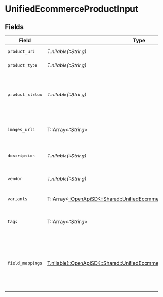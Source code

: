 # UnifiedEcommerceProductInput


## Fields

| Field                                                                                                                                          | Type                                                                                                                                           | Required                                                                                                                                       | Description                                                                                                                                    |
| ---------------------------------------------------------------------------------------------------------------------------------------------- | ---------------------------------------------------------------------------------------------------------------------------------------------- | ---------------------------------------------------------------------------------------------------------------------------------------------- | ---------------------------------------------------------------------------------------------------------------------------------------------- |
| `product_url`                                                                                                                                  | *T.nilable(::String)*                                                                                                                          | :heavy_minus_sign:                                                                                                                             | The URL of the product                                                                                                                         |
| `product_type`                                                                                                                                 | *T.nilable(::String)*                                                                                                                          | :heavy_minus_sign:                                                                                                                             | The type of the product                                                                                                                        |
| `product_status`                                                                                                                               | *T.nilable(::String)*                                                                                                                          | :heavy_minus_sign:                                                                                                                             | The status of the product. Either ACTIVE, DRAFT OR ARCHIVED.                                                                                   |
| `images_urls`                                                                                                                                  | T::Array<*::String*>                                                                                                                           | :heavy_minus_sign:                                                                                                                             | The URLs of the product images                                                                                                                 |
| `description`                                                                                                                                  | *T.nilable(::String)*                                                                                                                          | :heavy_minus_sign:                                                                                                                             | The description of the product                                                                                                                 |
| `vendor`                                                                                                                                       | *T.nilable(::String)*                                                                                                                          | :heavy_minus_sign:                                                                                                                             | The vendor of the product                                                                                                                      |
| `variants`                                                                                                                                     | T::Array<[::OpenApiSDK::Shared::UnifiedEcommerceProductInputVariants](../../models/shared/unifiedecommerceproductinputvariants.md)>            | :heavy_minus_sign:                                                                                                                             | The variants of the product                                                                                                                    |
| `tags`                                                                                                                                         | T::Array<*::String*>                                                                                                                           | :heavy_minus_sign:                                                                                                                             | The tags associated with the product                                                                                                           |
| `field_mappings`                                                                                                                               | [T.nilable(::OpenApiSDK::Shared::UnifiedEcommerceProductInputFieldMappings)](../../models/shared/unifiedecommerceproductinputfieldmappings.md) | :heavy_minus_sign:                                                                                                                             | The custom field mappings of the object between the remote 3rd party & Panora                                                                  |